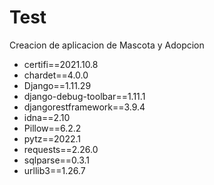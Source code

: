 # Test
Creacion de aplicacion de Mascota y Adopcion


- certifi==2021.10.8
- chardet==4.0.0
- Django==1.11.29
- django-debug-toolbar==1.11.1
- djangorestframework==3.9.4
- idna==2.10
- Pillow==6.2.2
- pytz==2022.1
- requests==2.26.0
- sqlparse==0.3.1
- urllib3==1.26.7

